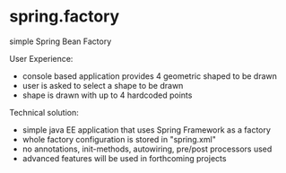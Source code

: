 # spring.factory
 simple Spring Bean Factory
 
User Experience:
- console based application provides 4 geometric shaped to be drawn
- user is asked to select a shape to be drawn
- shape is drawn with up to 4 hardcoded points

Technical solution:
- simple java EE application that uses Spring Framework as a factory
- whole factory configuration is stored in "spring.xml"
- no annotations, init-methods, autowiring, pre/post processors used
- advanced features will be used in forthcoming projects
